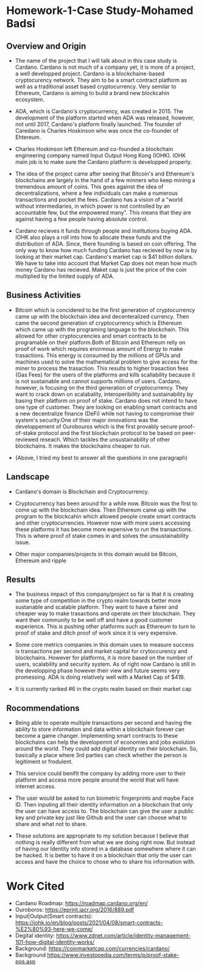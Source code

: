 # Homework-1-Case Study-Mohamed Badsi
## Overview and Origin
* The name of the project that I will talk about in this case study is Cardano. Cardano is not much of a company yet, it is more of a project, a well developped project. Cardano is a blockchaine-based cryptocurency network. They aim to be a smart contract platform as well as a traditional asset based cryptocurrency. Very semilar to Ethereum, Cardano is aiming to build a brand new blockcahin ecosystem. 

* ADA, which is Cardano's cryptocurrency, was created in 2015. The development of the platform started when ADA was released, however, not until 2017, Cardano's platform finally launched. The founder of Caredano is Charles Hoskinson who was once the co-founder of Ehtereum.

* Charles Hoskinson left Ethereum and co-founded a blockchain engineering company named Input Output Hong Kong (IOHK). IOHK main job is to make sure the Cardano platform is developped properly. 

* The idea of the project came after seeing that Bitcoin's and Ethereum's blockchains are largely in the hand of a few minners who keep mining a tremendous amount of coins. This goes against the idea of decentralizations, where a few individuals can make a numerous transactions and pocket the fees. Cardano has a vision of a "world without intermediaries, in which power is not controlled by an accountable few, but the empowered many". This means that they are against having a few people having absolute control. 

* Cardano recieves it funds through people and institutions buying ADA. IOHK also plays a roll into how to allocate these funds and the distribution of ADA. Since, there founding is based on coin offering. The only way to know how much funding Cardano has recieved by now is by looking at their market cap. Cardano's market cap is $41 billion dollars. We have to take into account that Market Cap does not mean how much money Cardano has recieved. Maket cap is just the price of the coin multiplied by the limited supply of ADA. 

## Business Activities
* Bitcoin which is concidered to be the first generation of cryptocurrency came up with the blockchain idea and decenteralized currency. Then came the second generation of cryptocurrency which is Ethereum which came up with the programing language to the blockchain. This allowed for other cryptocurencies and smart contracts to be programable on their platform.Both of Bitcoin and Ethereum relly on proof of work which requires enormous amount of Energy to make trasactions. This energy is consumed by the millions of GPUs and machines used to solve the mathematical problem to give access for the miner to process the trasaction. This results to higher trasaction fees (Gas Fees) for the users of the platforms and kills scallability because it is not sustainable and cannot supports millions of users.  Cardano, however, is focusing on the third generation of cryptocurrency. They want to crack down on scalabality, interoperibility and sustainability by basing their platform on proof of stake. Cardano does not intend to have one type of customer. They are looking on enabling smart contracts and a new decentralize finance (DeFi) while not having to compromise their system's security.One of their major innovations was the developpement of Ourobouros which is the first provably secure proof-of-stake protocol and the first blockchain protocol to be based on peer-reviewed reseach. Which tackles the unsustainability of other blockchains. It makes the blockchains cheaper to run. 
- (Above, I tried my best to answer all the questions in one paragraph)

## Landscape
* Cardano's domain is Blockchain and Cryptocurrency.

* Cryptocurrency has been around for a while now. Bitcoin was the first to come up with the blockchain idea. Then Ethereum came up with the program to the blockcahin which allowed people create smart contracts and other cryptocurrencies. However now with more users accessing these platforms it has become more expensive to run the transactions. This is where proof of stake comes in and solves the unsustainability issue. 

* Other major companies/projects in this domain would be Bitcoin, Ethereum and ripple

## Results 
* The business impact of this company/project so far is that it is creating some type of competition in the crypto realm towards better more sustanable and scalable platform. They want to have a fairer and cheaper way to make trasactions and operate on their blockchain. They want their community to be well off and have a good customer experience. This is pushing other platforms such as Ethereum to turn to proof of stake and ditch proof of work since it is very expensive.

* Some core metrics companies in this domain uses to measure success is transactions per second and market capital for crytoccurency and blockchains. However for platforms, it is more based on the number of users, scalability and security system. As of right now Cardano is still in the developping phase however their view and future seems very promessing. ADA is doing relatively well with a Market Cap of $41B.

* It is currently ranked #6 in the crypto realm based on their market cap

## Rocommendations
* Being able to operate multiple transactions per second and having the ability to store information and data within a blockchain forever can become a game changer. Implementing smart contracts to these blockchains can help the developemnt of economies and jobs evolution around the world. They could add digital identity on their blockchain. So, basically a place where 3rd parties can check whether the person is legitiment or frodulent. 

* This service could benifit the company by adding more user to their platform and access more people around the world that will have internet access.

* The user would be asked to run biometric fingerprints and maybe Face ID. Then inputing all their identity information on a blockchain that only the user can have access to. The blockchain can give the user a public key and private key just like Github and the user can choose what to share and what not to share. 

* These solutions are appropriate to my solution because I believe that nothing is really different from what we are doing right now. But instead of having our Identity info stored in a database somewhere where it can be hacked. It is better to have it on a blockchain that only the user can access and have the choice to chose who to share his information with. 


# Work Cited 
- Cardano Roadmap: https://roadmap.cardano.org/en/
- Ouroboros: https://eprint.iacr.org/2016/889.pdf
- Input|Output(Smart contracts): https://iohk.io/en/blog/posts/2021/04/08/smart-contracts-%E2%80%93-here-we-come/
- Degital identity: https://www.zdnet.com/article/identity-management-101-how-digital-identity-works/
- Background: https://coinmarketcap.com/currencies/cardano/
- Background https://www.investopedia.com/terms/p/proof-stake-pos.asp
